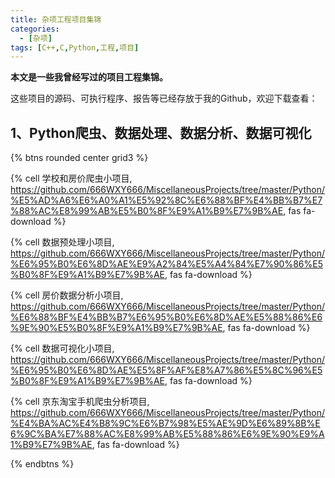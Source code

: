 ```yaml
---
title: 杂项工程项目集锦
categories:
  - [杂项]
tags: [C++,C,Python,工程,项目]
---
```


**本文是一些我曾经写过的项目工程集锦。**



<!-- more -->





这些项目的源码、可执行程序、报告等已经存放于我的Github，欢迎下载查看：

## 1、Python爬虫、数据处理、数据分析、数据可视化

{% btns rounded center grid3 %}

{% cell 学校和房价爬虫小项目, https://github.com/666WXY666/MiscellaneousProjects/tree/master/Python/%E5%AD%A6%E6%A0%A1%E5%92%8C%E6%88%BF%E4%BB%B7%E7%88%AC%E8%99%AB%E5%B0%8F%E9%A1%B9%E7%9B%AE, fas fa-download %}

{% cell 数据预处理小项目, https://github.com/666WXY666/MiscellaneousProjects/tree/master/Python/%E6%95%B0%E6%8D%AE%E9%A2%84%E5%A4%84%E7%90%86%E5%B0%8F%E9%A1%B9%E7%9B%AE, fas fa-download %}

{% cell 房价数据分析小项目, https://github.com/666WXY666/MiscellaneousProjects/tree/master/Python/%E6%88%BF%E4%BB%B7%E6%95%B0%E6%8D%AE%E5%88%86%E6%9E%90%E5%B0%8F%E9%A1%B9%E7%9B%AE, fas fa-download %}

{% cell 数据可视化小项目, https://github.com/666WXY666/MiscellaneousProjects/tree/master/Python/%E6%95%B0%E6%8D%AE%E5%8F%AF%E8%A7%86%E5%8C%96%E5%B0%8F%E9%A1%B9%E7%9B%AE, fas fa-download %}

{% cell 京东淘宝手机爬虫分析项目, https://github.com/666WXY666/MiscellaneousProjects/tree/master/Python/%E4%BA%AC%E4%B8%9C%E6%B7%98%E5%AE%9D%E6%89%8B%E6%9C%BA%E7%88%AC%E8%99%AB%E5%88%86%E6%9E%90%E9%A1%B9%E7%9B%AE, fas fa-download %}

{% endbtns %}



